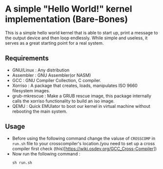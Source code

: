 # A simple "Hello World!" kernel implementation (Bare-Bones)

This is a simple hello world kernel that is able to start up, print a message to the output device and then loop endlessly. While simple and useless, it serves as a great starting point for a real system.

## Requirements
- GNU/Linux : Any distribution
- Assembler : GNU Assembler(or NASM)
- GCC : GNU Compiler Collection, C compiler.
- Xorriso : A package that creates, loads, manipulates ISO 9660 filesystem images.
- grub-mkrescue : Make a GRUB rescue image, this package internally calls the xorriso functionality to build an iso image.
- QEMU : Quick EMUlator to boot our kernel in virtual machine without rebooting the main system.

## Usage
- Before using the following command change the valuse of `CROSSCOMP` in `run.sh` file to your crosscompiler's location.(you need to set up a cross compiler first check (this)[https://wiki.osdev.org/GCC_Cross-Compiler])
- Now run the following command :
  ```
  sh run.sh
  ```

